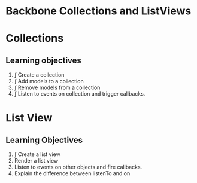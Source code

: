 # Backbone Collections and ListViews


# Collections
## Learning objectives
1. ∫ Create a collection
2. ∫ Add models to a collection
3. ∫ Remove models from a collection
4. ∫ Listen to events on collection and trigger callbacks.

# List View
## Learning Objectives
1. ∫ Create a list view
2. Render a list view
3. Listen to events on other objects and fire callbacks.
4. Explain the difference between listenTo and on


